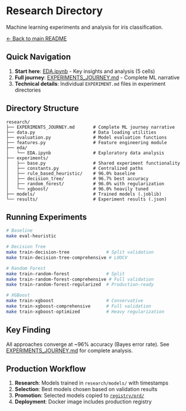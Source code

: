 # Research Directory

Machine learning experiments and analysis for iris classification.

[← Back to main README](../README.md)

## Quick Navigation

1. **Start here**: [EDA.ipynb](./eda/EDA.ipynb) - Key insights and analysis (5 cells)
2. **Full journey**: [EXPERIMENTS_JOURNEY.md](./EXPERIMENTS_JOURNEY.md) - Complete ML narrative
3. **Technical details**: Individual `EXPERIMENT.md` files in experiment directories

## Directory Structure

```
research/
├── EXPERIMENTS_JOURNEY.md       # Complete ML journey narrative
├── data.py                      # Data loading utilities
├── evaluation.py                # Model evaluation functions
├── features.py                  # Feature engineering module
├── eda/                         
│   └── EDA.ipynb                # Exploratory data analysis
├── experiments/                 
│   ├── base.py                  # Shared experiment functionality
│   ├── constants.py             # Centralized paths
│   ├── rule_based_heuristic/    # 96.0% baseline
│   ├── decision_tree/           # 96.7% best accuracy
│   ├── random_forest/           # 96.0% with regularization
│   └── xgboost/                 # 96.0% heavily tuned
├── models/                      # Trained models (.joblib)
└── results/                     # Experiment results (.json)
```

## Running Experiments

```bash
# Baseline
make eval-heuristic

# Decision Tree
make train-decision-tree              # Split validation
make train-decision-tree-comprehensive # LOOCV

# Random Forest  
make train-random-forest              # Split
make train-random-forest-comprehensive # Full validation
make train-random-forest-regularized  # Production-ready

# XGBoost
make train-xgboost                    # Conservative
make train-xgboost-comprehensive      # Full validation
make train-xgboost-optimized          # Heavy regularization
```

## Key Finding

All approaches converge at ~96% accuracy (Bayes error rate). See [EXPERIMENTS_JOURNEY.md](./EXPERIMENTS_JOURNEY.md) for complete analysis.

## Production Workflow

1. **Research**: Models trained in `research/models/` with timestamps
2. **Selection**: Best models chosen based on validation results
3. **Promotion**: Selected models copied to [`registry/prd/`](../registry/prd/)
4. **Deployment**: Docker image includes production registry